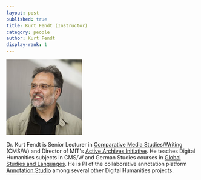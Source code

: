```yaml
---
layout: post
published: true
title: Kurt Fendt (Instructor)
category: people
author: Kurt Fendt
display-rank: 1
---
```


![Kurt.jpg](/assets/Kurt.jpg)

Dr. Kurt Fendt is Senior Lecturer in [Comparative Media Studies/Writing](https://cmsw.mit.edu) (CMS/W) and Director of MIT's [Active Archives Initiative](https://aai.mit.edu/). He teaches Digital Humanities subjects in CMS/W and German Studies courses in [Global Studies and Languages](https://languages.mit.edu). He is PI of the collaborative annotation platform [Annotation Studio](https://app.annotation.studio) among several other Digital Humanities projects. 
